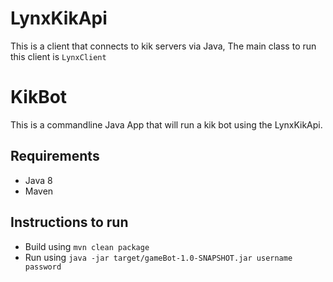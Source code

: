 # LynxKikApi
This is a client that connects to kik servers via Java, The main class to run this client is `LynxClient`

# KikBot
This is a commandline Java App that will run a kik bot using the LynxKikApi. 

## Requirements
 - Java 8
 - Maven
 
## Instructions to run
 - Build using `mvn clean package`
 - Run using `java -jar target/gameBot-1.0-SNAPSHOT.jar username password`